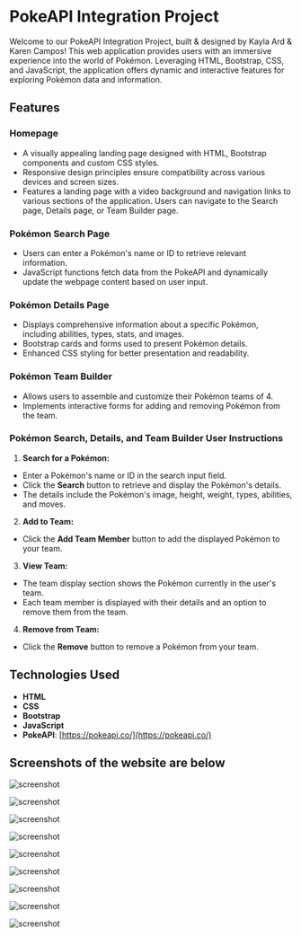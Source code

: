 # PokeAPI Integration Project

Welcome to our PokeAPI Integration Project, built & designed by Kayla Ard & Karen Campos! This web application provides users with an immersive experience into the world of Pokémon. Leveraging HTML, Bootstrap, CSS, and JavaScript, the application offers dynamic and interactive features for exploring Pokémon data and information.

## Features

### Homepage
- A visually appealing landing page designed with HTML, Bootstrap components and custom CSS styles.
- Responsive design principles ensure compatibility across various devices and screen sizes.
- Features a landing page with a video background and navigation links to various sections of the application. Users can navigate to the Search page, Details page, or Team Builder page.

### Pokémon Search Page
- Users can enter a Pokémon's name or ID to retrieve relevant information.
- JavaScript functions fetch data from the PokeAPI and dynamically update the webpage content based on user input.

### Pokémon Details Page
- Displays comprehensive information about a specific Pokémon, including abilities, types, stats, and images.
- Bootstrap cards and forms used to present Pokémon details.
- Enhanced CSS styling for better presentation and readability.

### Pokémon Team Builder
- Allows users to assemble and customize their Pokémon teams of 4.
- Implements interactive forms for adding and removing Pokémon from the team.


### Pokémon Search, Details, and Team Builder User Instructions 

1. **Search for a Pokémon:**
- Enter a Pokémon's name or ID in the search input field.
- Click the **Search** button to retrieve and display the Pokémon's details.
- The details include the Pokémon's image, height, weight, types, abilities, and moves.

2. **Add to Team:**
- Click the **Add Team Member** button to add the displayed Pokémon to your team.

3. **View Team:**
- The team display section shows the Pokémon currently in the user's team.
- Each team member is displayed with their details and an option to remove them from the team.

4. **Remove from Team:**
- Click the **Remove** button to remove a Pokémon from your team.


## Technologies Used
- **HTML**
- **CSS**
- **Bootstrap**
- **JavaScript**
- **PokeAPI**: [https://pokeapi.co/](https://pokeapi.co/)


## **Screenshots of the website are below**

![screenshot](./static/images/homePage.png)

![screenshot](./static/images/homePageSmallerScreen.png)

![screenshot](./static/images/searchDetailsPage.png)

![screenshot](./static/images/smallerScreen2.png)

![screenshot](./static/images/added.png)

![screenshot](./static/images/smallerScreen.png)

![screenshot](./static/images/teamIsFull.png)

![screenshot](./static/images/pokemonTeam.png)

![screenshot](./static/images/remove.png)
